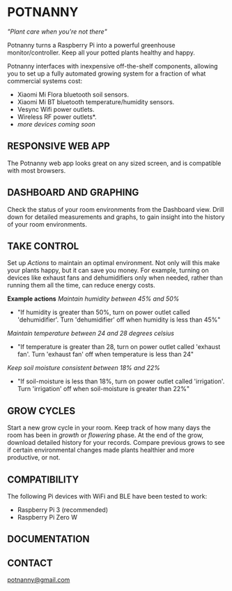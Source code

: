 # POTNANNY
_"Plant care when you're not there"_

Potnanny turns a Raspberry Pi into a powerful greenhouse monitor/controller. Keep all your potted plants healthy and happy.

Potnanny interfaces with inexpensive off-the-shelf components, allowing you to set up a fully automated growing system for a fraction of what commercial systems cost:
 - Xiaomi Mi Flora bluetooth soil sensors.
 - Xiaomi Mi BT bluetooth temperature/humidity sensors.
 - Vesync Wifi power outlets.
 - Wireless RF power outlets*.
 - _more devices coming soon_

## RESPONSIVE WEB APP ##
The Potnanny web app looks great on any sized screen, and is compatible with most browsers.

## DASHBOARD AND GRAPHING
Check the status of your room environments from the Dashboard view.
Drill down for detailed measurements and graphs, to gain insight into the history of your room environments.

## TAKE CONTROL
Set up _Actions_ to maintain an optimal environment.
Not only will this make your plants happy, but it can save you money. For example, turning on devices like exhaust fans and dehumidifiers only when needed, rather than running them all the time, can reduce energy costs.

**Example actions**
_Maintain humidity between 45% and 50%_
- "If humidity is greater than 50%, turn on power outlet called 'dehumidifier'. Turn 'dehumidifier' off when humidity is less than 45%"

_Maintain temperature between 24 and 28 degrees celsius_
- "If temperature is greater than 28, turn on power outlet called 'exhaust fan'. Turn 'exhaust fan' off when temperature is less than 24"

_Keep soil moisture consistent between 18% and 22%_
- "If soil-moisture is less than 18%, turn on power outlet called 'irrigation'. Turn 'irrigation' off when soil-moisture is greater than 22%"

## GROW CYCLES
Start a new grow cycle in your room. Keep track of how many days the room has been in *growth* or *flowering* phase.
At the end of the grow, download detailed history for your records.
Compare previous grows to see if certain environmental changes made plants healthier and more productive, or not.

## COMPATIBILITY
The following Pi devices with WiFi and BLE have been tested to work:
 - Raspberry Pi 3 (recommended)
 - Raspberry Pi Zero W

## DOCUMENTATION

## CONTACT
potnanny@gmail.com
